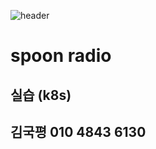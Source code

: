 ![header](https://capsule-render.vercel.app/api?type=wave&color=auto&height=300&section=header&text=spoon%20radio&fontSize=90)

# spoon radio 
## 실습 (k8s)
## 김국평 010 4843 6130